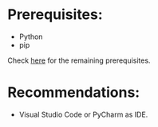 # Prerequisites:

-   Python
-   pip

Check [here](https://github.com/aravindvnair99/Tripadvisor-Suggestion-Bot/network/dependencies) for the remaining prerequisites.

# Recommendations:

-   Visual Studio Code or PyCharm as IDE.
